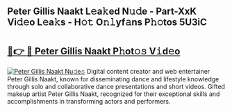 ## Peter Gillis Naakt L𝚎a𝚔ed N𝚞𝚍e - Part-XxK Vi𝚍𝚎o L𝚎a𝚔s - H𝚘𝚝 O𝚗𝚕yf𝚊ns P𝚑𝚘tos 5U3iC

# <h2><a href="http://kf8dvw.oniu.top/?m=Peter+Gillis+Naakt">🔗👉 🔴 Peter Gillis Naakt P𝚑ot𝚘𝚜 V𝚒d𝚎o</a></h2>

[![Peter Gillis Naakt Nu𝚍e𝚜](https://i.imgur.com/0qMVB7G.gif)](http://kf8dvw.oniu.top/?m=Peter+Gillis+Naakt)
Digital content creator and web entertainer Peter Gillis Naakt, known for disseminating dance and lifestyle knowledge through solo and collaborative dance presentations and short videos. Gifted makeup artist Peter Gillis Naakt, recognized for their exceptional skills and accomplishments in transforming actors and performers.  
